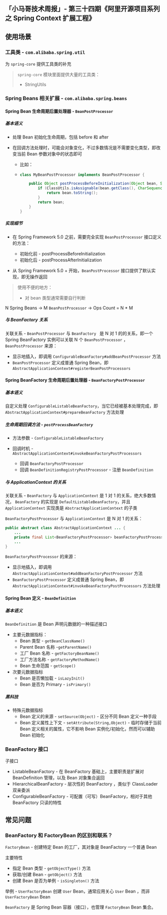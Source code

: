 ## 「小马哥技术周报」- 第三十四期《阿里开源项目系列之 Spring Context 扩展工程》





## 使用场景



### 工具类 - `com.alibaba.spring.util`

为 `spring-core` 提供工具类的补充

>  `spring-core` 模块里面提供大量的工具类：
>
> - StringUtils





### Spring Beans 相关扩展 - `com.alibaba.spring.beans`



#### Spring Bean 生命周期后置处理器 - `BeanPostProcessor`



##### 基本语义

- 处理 Bean 初始化生命周期，包括 before 和 after

- 在回调方法处理时，可能会对象变化，不过多数情况是不需要变化类型，即改变当前 Bean 参数对象中的状态即可

  - 比如：

  - ```java
    class MyBeanPostProcessor implements BeanPostProcessor {
    
        public Object postProcessBeforeInitialization(Object bean, String beanName) throws BeansException {
            if (ClassUtils.isAssignable(bean.getClass(), CharSequence.class)) { // 凡是 Bean 类型为 CharSequence 的子类
                return bean.toString();                                         // 被转化 String 类型
            }
            return bean;
        }
    }
    ```

    

##### 实现细节

- 在 Spring Framework 5.0 之前，需要完全实现 `BeanPostProcessor` 接口定义的方法：
  - 初始化前 - postProcessBeforeInitialization
  - 初始化后 - postProcessAfterInitialization

- 从 Spring Framework 5.0 + 开始，`BeanPostProcessor` 接口提供了默认实现，即无操作返回

> 使用不便的地方：
>
> - 对 bean 类型通常需要自行判断



N Spring Beans -> M  `BeanPostProcessor`  -> Ops Count = N * M



##### 与 BeanFactory 关系

关联关系 - `BeanPostProcessor` 与 `BeanFactory ` 是 N 对 1 的的关系，即一个 Spring BeanFactory 实例可以关联 N 个 `BeanPostProcessor` ， `BeanPostProcessor`  来源：

- 显示地插入，即调用  `ConfigurableBeanFactory#addBeanPostProcessor` 方法
-  `BeanPostProcessor` 定义成普通 Spring Bean，即 `AbstractApplicationContext#registerBeanPostProcessors`



#### Spring BeanFactory 生命周期后置处理器 - `BeanFactoryPostProcessor`

##### 基本语义

自定义处理 `ConfigurableListableBeanFactory`，当它已经被基本处理完成，即 `AbstractApplicationContext#prepareBeanFactory` 方法处理



##### 生命周期回调方法 - `postProcessBeanFactory`

- 方法参数 - `ConfigurableListableBeanFactory`

- 回调时机 - `AbstractApplicationContext#invokeBeanFactoryPostProcessors`

  - 回调 `BeanFactoryPostProcessor`
  - 回调 `BeanDefinitionRegistryPostProcessor` - 注册 `BeanDefinition`

  

##### 与 ApplicationContext 的关系

关联关系 - `BeanFactory` 与 `ApplicationContext` 是 1 对 1 的关系，绝大多数情况， `BeanFactory` 的实现是 `DefaultListableBeanFactory`，并且 `ApplicationContext` 实现类是 `AbstractApplicationContext` 的子类

`BeanFactoryPostProcessor` 与 `ApplicationContext` 是 N 对 1 的关系：

```java
public abstract class AbstractApplicationContext ... {
    ...
 	private final List<BeanFactoryPostProcessor> beanFactoryPostProcessors = new ArrayList<>(); // 有序       
    ...
}
```

`BeanFactoryPostProcessor` 的来源：

- 显示地插入，即调用 `AbstractApplicationContext#addBeanFactoryPostProcessor` 方法
- `BeanFactoryPostProcessor`  定义成普通 Spring Bean，即 `AbstractApplicationContext#invokeBeanFactoryPostProcessors` 方法处理



#### Spring Bean 定义 - `BeanDefinition`

##### 基本语义

`BeanDefinition` 是 Bean 声明元数据的一种描述接口

- 主要元数据指标：
  - Bean 类型 - `getBeanClassName()`
  - Parent Bean 名称 -`getParentName()`
  - 工厂 Bean 名称 - `getFactoryBeanName()`
  - 工厂方法名称 - `getFactoryMethodName()`
  - Bean 生命范围  - `getScope()`
- 次要元数据指标
  - Bean 是否懒加载 - `isLazyInit()`
  - Bean 是否为 Primary - `isPrimary()`



##### 黑科技

- 特殊元数据指标
  - Bean 定义的来源 - `setSource(Object)` - 区分不同 Bean 定义一种手段
  - Bean 定义属性上下文 - `setAttribute(String,Object)` - 临时存储于当前 Bean 定义相关的属性，它不影响 Bean 实例化/初始化，然而可以辅助 Bean 初始化





### BeanFactory 接口

子接口 

- ListableBeanFactory - 在 BeanFactory 基础上，主要职责是扩展对 BeanDefinition 管理，以及 Bean 对象集合返回
- HierarchicalBeanFactory - 层次性的 BeanFactory ，类似于 ClassLoader 双亲委派
- ConfigurableBeanFactory - 可配置（可写）BeanFactory，相对于其他 BeanFactory 只读的特性



## 常见问题



### BeanFactory 和 FactoryBean 的区别和联系？

`FactoryBean` -  创建特定 Bean 的工厂，其对象是 BeanFactory 一个普通 Bean

主要特性

- 指定 Bean 类型 - `getObjectType()` 方法
- 获取/创建 Bean - `getObject()` 方法
- 创建 Bean 是否为单例 - `isSingleton()` 方法



举例 - `UserFactoryBean` 创建 `User` Bean，通常应用关心 `User` Bean ，而非 `UserFactoryBean`  Bean



`BeanFactory` 是 Spring Bean 容器（接口），也管理 `FactoryBean` Bean 集合。